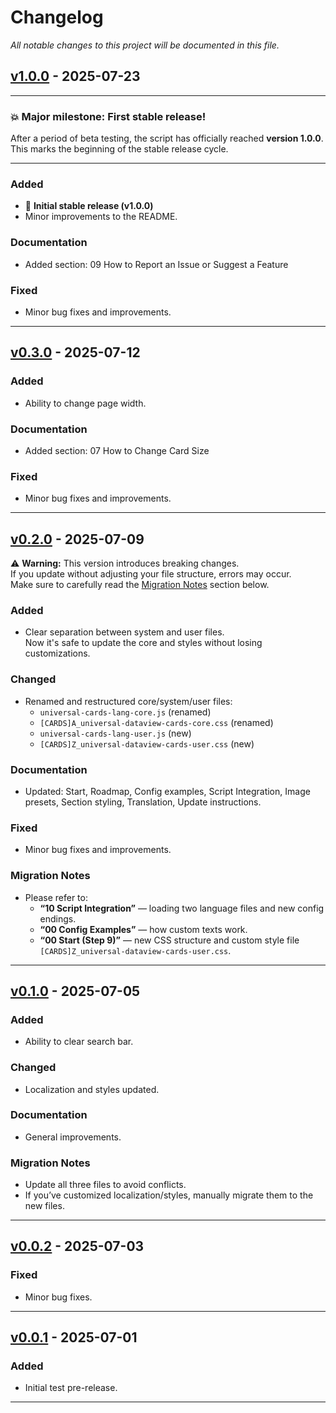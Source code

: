 # Changelog

_All notable changes to this project will be documented in this file._

## [v1.0.0] - 2025-07-23

---

### 💥 Major milestone: First stable release!

After a period of beta testing, the script has officially reached **version 1.0.0**.  
This marks the beginning of the stable release cycle.

---

### Added

- 🎉 **Initial stable release (v1.0.0)**
- Minor improvements to the README.

### Documentation

- Added section: 09 How to Report an Issue or Suggest a Feature

### Fixed

- Minor bug fixes and improvements.

---

## [v0.3.0] - 2025-07-12

### Added

- Ability to change page width.

### Documentation

- Added section: 07 How to Change Card Size

### Fixed

- Minor bug fixes and improvements.

---

## [v0.2.0] - 2025-07-09

⚠️ **Warning:** This version introduces breaking changes.  
If you update without adjusting your file structure, errors may occur.  
Make sure to carefully read the [Migration Notes](#migration-notes) section below.

### Added

- Clear separation between system and user files.  
  Now it's safe to update the core and styles without losing customizations.

### Changed

- Renamed and restructured core/system/user files:
  - `universal-cards-lang-core.js` (renamed)
  - `[CARDS]A_universal-dataview-cards-core.css` (renamed)
  - `universal-cards-lang-user.js` (new)
  - `[CARDS]Z_universal-dataview-cards-user.css` (new)

### Documentation

- Updated: Start, Roadmap, Config examples, Script Integration, Image presets, Section styling, Translation, Update instructions.

### Fixed

- Minor bug fixes and improvements.

### Migration Notes

- Please refer to:
  - **“10 Script Integration”** — loading two language files and new config endings.
  - **“00 Config Examples”** — how custom texts work.
  - **“00 Start (Step 9)”** — new CSS structure and custom style file `[CARDS]Z_universal-dataview-cards-user.css`.

---

## [v0.1.0] - 2025-07-05

### Added

- Ability to clear search bar.

### Changed

- Localization and styles updated.

### Documentation

- General improvements.

### Migration Notes

- Update all three files to avoid conflicts.
- If you’ve customized localization/styles, manually migrate them to the new files.

---

## [v0.0.2] - 2025-07-03

### Fixed

- Minor bug fixes.

---

## [v0.0.1] - 2025-07-01

### Added

- Initial test pre-release.

---

[v1.0.0]: https://github.com/2PleXXX/obsidian-dataview-cards/compare/v0.3.0...v1.0.0
[v0.3.0]: https://github.com/2PleXXX/obsidian-dataview-cards/compare/v0.2.0...v0.3.0
[v0.2.0]: https://github.com/2PleXXX/obsidian-dataview-cards/compare/v0.1.0...v0.2.0
[v0.1.0]: https://github.com/2PleXXX/obsidian-dataview-cards/compare/v0.0.2...v0.1.0
[v0.0.2]: https://github.com/2PleXXX/obsidian-dataview-cards/compare/v0.0.1...v0.0.2
[v0.0.1]: https://github.com/2PleXXX/obsidian-dataview-cards/releases/tag/v0.0.1
